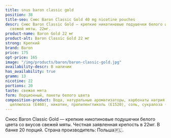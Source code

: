 ```yaml
---
title: snus baron classic gold
position: 38
title-seo: Снюс Baron Classic Gold 40 mg nicotine pouches
descr: Снюс Baron Classic Gold – крепкие никотиновые подушечки белого цвета со вкусом
  свежей мяты. 22мг.
product-name: Baron Gold 22 мг
product-alt: Baron Classic Gold 22 мг
strong: Крепкий
brand: Baron
price: 175
opt-price: 165
image: "/img/products/baron/baron-classic-gold.jpg"
availability-descr: В наличии
has_availability: true
gramm: 13
nicotine: 22
portions: 20
taste: свежая мята
form: Порционный, пакеты белого цвета
composition-product: Вода, натуральные ароматизаторы, карбонаты натрия (E500), микрокристаллическая
  целлюлоза (E460), никотин, пропиленгликоль (E1520), соль, сукралоза (E955)
---
```


Снюс Baron Classic Gold — крепкие никотиновые подушечки белого цвета со вкусов свежей мяты. Честная заявленная крепость в 22мг. В банке 20 порций. Страна производитель: Польша🇵🇱.